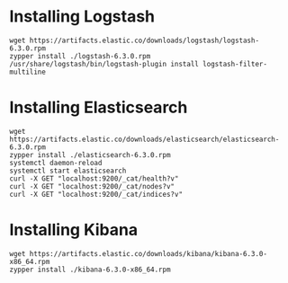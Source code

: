 Installing Logstash
===================
    wget https://artifacts.elastic.co/downloads/logstash/logstash-6.3.0.rpm
    zypper install ./logstash-6.3.0.rpm
    /usr/share/logstash/bin/logstash-plugin install logstash-filter-multiline


Installing Elasticsearch
========================

    wget https://artifacts.elastic.co/downloads/elasticsearch/elasticsearch-6.3.0.rpm
    zypper install ./elasticsearch-6.3.0.rpm
    systemctl daemon-reload
    systemctl start elasticsearch
    curl -X GET "localhost:9200/_cat/health?v"
    curl -X GET "localhost:9200/_cat/nodes?v"
    curl -X GET "localhost:9200/_cat/indices?v"


Installing Kibana
=================

    wget https://artifacts.elastic.co/downloads/kibana/kibana-6.3.0-x86_64.rpm
    zypper install ./kibana-6.3.0-x86_64.rpm
    



